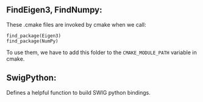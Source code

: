 ## FindEigen3, FindNumpy:

These .cmake files are invoked by cmake when we call:

	find_package(Eigen3)
	find_package(NumPy)

To use them, we have to add this folder to the `CMAKE_MODULE_PATH` variable in cmake. 

## SwigPython:

Defines a helpful function to build SWIG python bindings. 